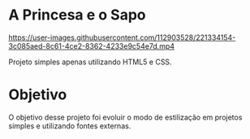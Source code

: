 # A Princesa e o Sapo



https://user-images.githubusercontent.com/112903528/221334154-3c085aed-8c61-4ce2-8362-4233e9c54e7d.mp4



Projeto simples apenas utilizando HTML5 e CSS.

# Objetivo 

O objetivo desse projeto foi evoluir o modo de estilização em projetos simples e utilizando fontes externas.
